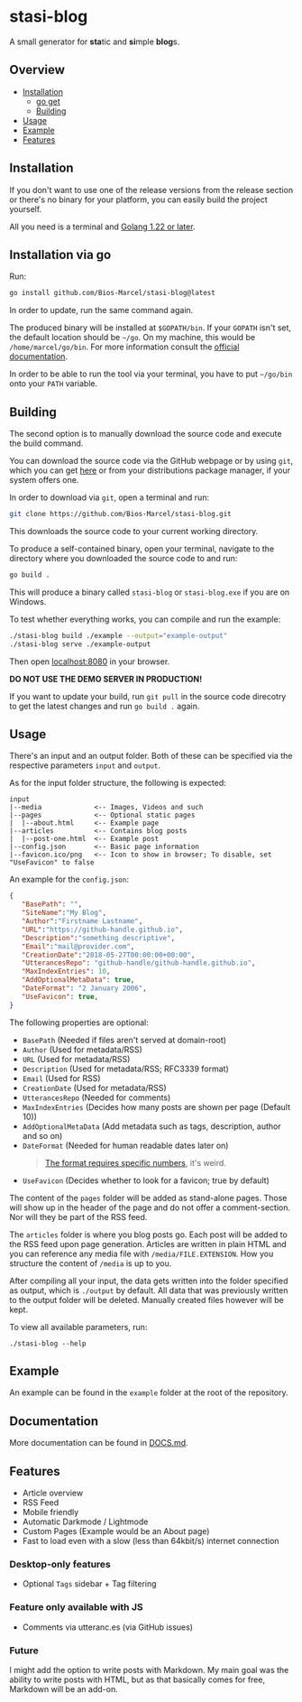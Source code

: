 # stasi-blog

A small generator for **sta**tic and **si**mple **blog**s.

## Overview

- [Installation](#installation)
   - [go get](#go-get)
   - [Building](#building)
- [Usage](#Usage)
- [Example](#example)
- [Features](#features)

## Installation

If you don't want to use one of the release versions from the release section
or there's no binary for your platform, you can easily build the project
yourself.

All you need is a terminal and [Golang 1.22 or later](https://golang.org/dl/).

## Installation via go

Run:

```sh
go install github.com/Bios-Marcel/stasi-blog@latest
```

In order to update, run the same command again.

The produced binary will be installed at `$GOPATH/bin`. If your `GOPATH` isn't
set, the default location should be `~/go`. On my machine, this would be
`/home/marcel/go/bin`. For more information consult the
[official documentation](https://golang.org/doc/gopath_code).

In order to be able to run the tool via your terminal, you have to put
`~/go/bin` onto your `PATH` variable.

## Building

The second option is to manually download the source code and execute the build command.

You can download the source code via the GitHub webpage or by using `git`, which
you can get [here](https://git-scm.com/downloads) or from your distributions
package manager, if your system offers one.

In order to download via `git`, open a terminal and run:

```sh
git clone https://github.com/Bios-Marcel/stasi-blog.git
```

This downloads the source code to your current working directory.

To produce a self-contained binary, open your terminal, navigate to the
directory where you downloaded the source code to and run:

```sh
go build .
```

This will produce a binary called `stasi-blog` or `stasi-blog.exe` if you are
on Windows.

To test whether everything works, you can compile and run the example:

```sh
./stasi-blog build ./example --output="example-output"
./stasi-blog serve ./example-output
```

Then open [localhost:8080](http://localhost:8080) in your browser.

**DO NOT USE THE DEMO SERVER IN PRODUCTION!**

If you want to update your build, run `git pull` in the source code
direcotry to get the latest changes and run `go build .` again.

## Usage

There's an input and an output folder. Both of these can be specified via
the respective parameters `input` and `output`.

As for the input folder structure, the following is expected:

```plain
input
|--media             <-- Images, Videos and such
|--pages             <-- Optional static pages
|  |--about.html     <-- Example page
|--articles          <-- Contains blog posts
|  |--post-one.html  <-- Example post
|--config.json       <-- Basic page information
|--favicon.ico/png   <-- Icon to show in browser; To disable, set "UseFavicon" to false
```

An example for the `config.json`:

```json
{
   "BasePath": "",
   "SiteName":"My Blog",
   "Author":"Firstname Lastname",
   "URL":"https://github-handle.github.io",
   "Description":"something descriptive",
   "Email":"mail@provider.com",
   "CreationDate":"2018-05-27T00:00:00+00:00",
   "UtterancesRepo": "github-handle/github-handle.github.io",
   "MaxIndexEntries": 10,
   "AddOptionalMetaData": true,
   "DateFormat": "2 January 2006",
   "UseFavicon": true,
}
```

The following properties are optional:

- `BasePath` (Needed if files aren't served at domain-root)
- `Author` (Used for metadata/RSS)
- `URL` (Used for metadata/RSS)
- `Description` (Used for metadata/RSS; RFC3339 format)
- `Email` (Used for RSS)
- `CreationDate` (Used for metadata/RSS)
- `UtterancesRepo` (Needed for comments)
- `MaxIndexEntries` (Decides how many posts are shown per page (Default 10))
- `AddOptionalMetaData` (Add metadata such as tags, description, author and so on)
- `DateFormat` (Needed for human readable dates later on)
  > [The format requires specific numbers](https://golang.org/pkg/time/#pkg-constants), it's weird.
- `UseFavicon` (Decides whether to look for a favicon; true by default)

The content of the `pages` folder will be added as stand-alone pages. Those
will show up in the header of the page and do not offer a comment-section.
Nor will they be part of the RSS feed.

The `articles` folder is where you blog posts go. Each post will be added to
the RSS feed upon page generation. Articles are written in plain HTML and you
can reference any media file with `/media/FILE.EXTENSION`. How you structure
the content of `/media` is up to you.

After compiling all your input, the data gets written into the folder
specified as output, which is `./output` by default. All data that was
previously written to the output folder will be deleted. Manually created
files however will be kept.

To view all available parameters, run:

```shell
./stasi-blog --help
```

## Example

An example can be found in the `example` folder at the root of the repository.

## Documentation

More documentation can be found in [DOCS.md](/DOCS.md).

## Features

- Article overview
- RSS Feed
- Mobile friendly
- Automatic Darkmode / Lightmode
- Custom Pages (Example would be an About page)
- Fast to load even with a slow (less than 64kbit/s) internet connection

### Desktop-only features

- Optional `Tags` sidebar + Tag filtering

### Feature only available with JS

- Comments via utteranc.es (via GitHub issues)

### Future

I might add the option to write posts with Markdown. My main goal was the
ability to write posts with HTML, but as that basically comes for
free, Markdown will be an add-on.
